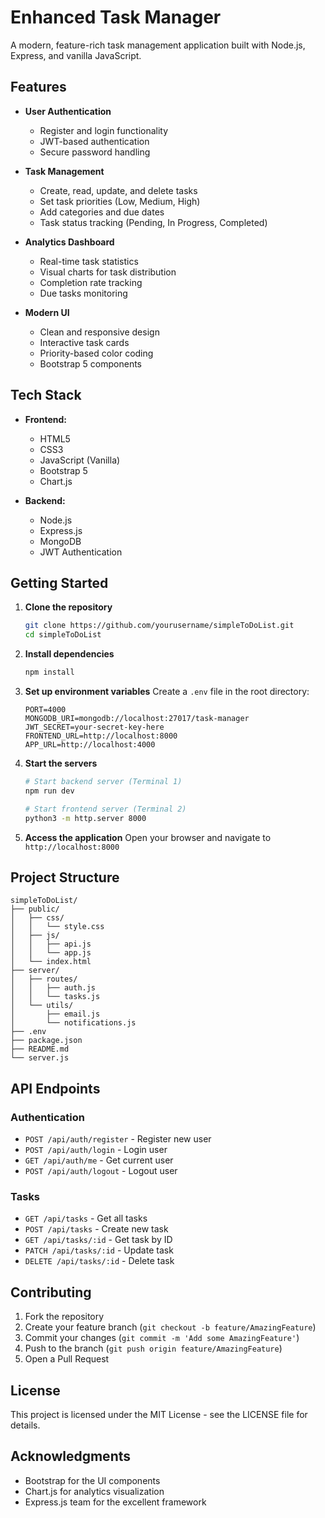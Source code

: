 # Enhanced Task Manager

A modern, feature-rich task management application built with Node.js, Express, and vanilla JavaScript.

## Features

- **User Authentication**
  - Register and login functionality
  - JWT-based authentication
  - Secure password handling

- **Task Management**
  - Create, read, update, and delete tasks
  - Set task priorities (Low, Medium, High)
  - Add categories and due dates
  - Task status tracking (Pending, In Progress, Completed)

- **Analytics Dashboard**
  - Real-time task statistics
  - Visual charts for task distribution
  - Completion rate tracking
  - Due tasks monitoring

- **Modern UI**
  - Clean and responsive design
  - Interactive task cards
  - Priority-based color coding
  - Bootstrap 5 components

## Tech Stack

- **Frontend:**
  - HTML5
  - CSS3
  - JavaScript (Vanilla)
  - Bootstrap 5
  - Chart.js

- **Backend:**
  - Node.js
  - Express.js
  - MongoDB
  - JWT Authentication

## Getting Started

1. **Clone the repository**
   ```bash
   git clone https://github.com/yourusername/simpleToDoList.git
   cd simpleToDoList
   ```

2. **Install dependencies**
   ```bash
   npm install
   ```

3. **Set up environment variables**
   Create a `.env` file in the root directory:
   ```env
   PORT=4000
   MONGODB_URI=mongodb://localhost:27017/task-manager
   JWT_SECRET=your-secret-key-here
   FRONTEND_URL=http://localhost:8000
   APP_URL=http://localhost:4000
   ```

4. **Start the servers**
   ```bash
   # Start backend server (Terminal 1)
   npm run dev

   # Start frontend server (Terminal 2)
   python3 -m http.server 8000
   ```

5. **Access the application**
   Open your browser and navigate to `http://localhost:8000`

## Project Structure

```
simpleToDoList/
├── public/
│   ├── css/
│   │   └── style.css
│   ├── js/
│   │   ├── api.js
│   │   └── app.js
│   └── index.html
├── server/
│   ├── routes/
│   │   ├── auth.js
│   │   └── tasks.js
│   └── utils/
│       ├── email.js
│       └── notifications.js
├── .env
├── package.json
├── README.md
└── server.js
```

## API Endpoints

### Authentication
- `POST /api/auth/register` - Register new user
- `POST /api/auth/login` - Login user
- `GET /api/auth/me` - Get current user
- `POST /api/auth/logout` - Logout user

### Tasks
- `GET /api/tasks` - Get all tasks
- `POST /api/tasks` - Create new task
- `GET /api/tasks/:id` - Get task by ID
- `PATCH /api/tasks/:id` - Update task
- `DELETE /api/tasks/:id` - Delete task

## Contributing

1. Fork the repository
2. Create your feature branch (`git checkout -b feature/AmazingFeature`)
3. Commit your changes (`git commit -m 'Add some AmazingFeature'`)
4. Push to the branch (`git push origin feature/AmazingFeature`)
5. Open a Pull Request

## License

This project is licensed under the MIT License - see the LICENSE file for details.

## Acknowledgments

- Bootstrap for the UI components
- Chart.js for analytics visualization
- Express.js team for the excellent framework
